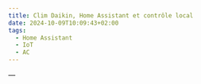 ```yaml
---
title: Clim Daikin, Home Assistant et contrôle local
date: 2024-10-09T10:09:43+02:00
tags:
  - Home Assistant
  - IoT
  - AC
---
```

—
